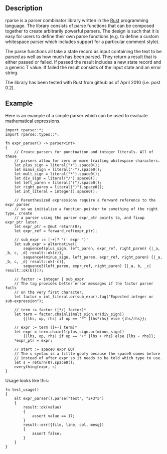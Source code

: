 ## Description
rparse is a parser combinator library written in the [Rust](http://www.rust-lang.org) programming
language. The library consists of parse functions that can be composed together to create arbitrarily 
powerful parsers. The design is such that it is easy for users to define their own parse functions (e.g. 
to define a custom whitespace parser which includes support for a particular comment style).

The parse functions all take a state record as input containing the text to be parsed as well as how much 
has been parsed. They return a result that is either passed or failed. If passed the result includes a new 
state record and a generic T value. If failed the result consists of the input state and an error string.

The library has been tested with Rust from github as of April 2010 (i.e. post 0.2).

## Example
Here is an example of a simple parser which can be used to evaluate mathematical expressions.

    import rparse::*;
    import rparse::types::*;
    
    fn expr_parser() -> parser<int>
    {
        // Create parsers for punctuation and integer literals. All of these
        // parsers allow for zero or more trailing whitespace characters.
        let plus_sign = literal("+").space0();
        let minus_sign = literal("-").space0();
        let mult_sign = literal("*").space0();
        let div_sign = literal("/").space0();
        let left_paren = literal("(").space0();
        let right_paren = literal(")").space0();
        let int_literal = integer().space0();
        
        // Parenthesized expressions require a forward reference to the expr parser
        // so we initialize a function pointer to something of the right type, create
        // a parser using the parser expr_ptr points to, and fixup expr_ptr later.
        let expr_ptr = @mut return(0);
        let expr_ref = forward_ref(expr_ptr); 
        
        // sub_expr := [-+]? '(' expr ')'
        let sub_expr = alternative([
            sequence4(plus_sign, left_paren, expr_ref, right_paren) {|_a, _b, c, _d| result::ok(c)},
            sequence4(minus_sign, left_paren, expr_ref, right_paren) {|_a, _b, c, _d| result::ok(-c)},
            sequence3(left_paren, expr_ref, right_paren) {|_a, b, _c| result::ok(b)}]);
        
        // factor := integer | sub_expr
        // The tag provides better error messages if the factor parser fails
        // on the very first character.
        let factor = int_literal.or(sub_expr).tag("Expected integer or sub-expression");
        
        // term := factor ([*/] factor)*
        let term = factor.chainl1(mult_sign.or(div_sign))
            {|lhs, op, rhs| if op == "*" {lhs*rhs} else {lhs/rhs}};
        
        // expr := term ([+-] term)*
        let expr = term.chainl1(plus_sign.or(minus_sign))
            {|lhs, op, rhs| if op == "+" {lhs + rhs} else {lhs - rhs}};
        *expr_ptr = expr;
        
        // start := space0 expr EOT
        // The s syntax is a little goofy because the space0 comes before 
        // instead of after expr so it needs to be told which type to use.
        let s = return(0).space0();
        everything(expr, s)
    }

Usage looks like this:

    fn test_usage()
    {
        alt expr_parser().parse("test", "2+3*5")
        {
            result::ok(value)
            {
                assert value == 17;
            }
            result::err({file, line, col, mesg})
            {
                assert false;
            }
        }
    }

